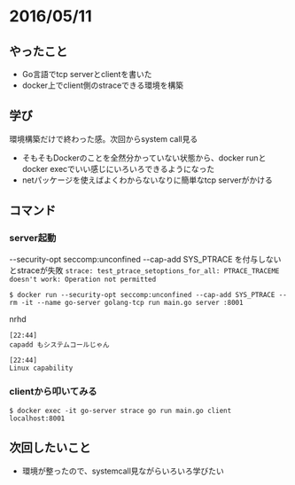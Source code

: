 # 2016/05/11

## やったこと

- Go言語でtcp serverとclientを書いた
- docker上でclient側のstraceできる環境を構築

## 学び

環境構築だけで終わった感。次回からsystem call見る

- そもそもDockerのことを全然分かっていない状態から、docker runとdocker execでいい感じにいろいろできるようになった
- netパッケージを使えばよくわからないなりに簡単なtcp serverがかける

## コマンド

### server起動

--security-opt seccomp:unconfined --cap-add SYS_PTRACE を付与しないとstraceが失敗 `strace: test_ptrace_setoptions_for_all: PTRACE_TRACEME doesn't work: Operation not permitted`

```
$ docker run --security-opt seccomp:unconfined --cap-add SYS_PTRACE --rm -it --name go-server golang-tcp run main.go server :8001
```

 nrhd
```
[22:44] 
capadd もシステムコールじゃん

[22:44] 
Linux capability
```

### clientから叩いてみる

```
$ docker exec -it go-server strace go run main.go client localhost:8001
```

## 次回したいこと

- 環境が整ったので、systemcall見ながらいろいろ学びたい
